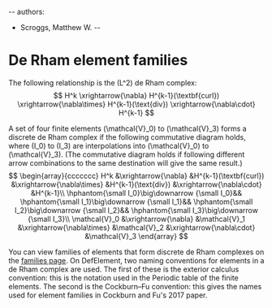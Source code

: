 --
authors:
  - Scroggs, Matthew W.
--

# De Rham element families
The following relationship is the \(L^2\) de Rham complex:
$$
H^k
\xrightarrow{\nabla}
H^{k-1}(\textbf{curl})
\xrightarrow{\nabla\times}
H^{k-1}(\text{div})
\xrightarrow{\nabla\cdot}
H^{k-1}
$$

A set of four finite elements \(\mathcal{V}_0\) to \(\mathcal{V}_3\) forms 
a discrete de Rham complex if the following commutative diagram holds,
where \(I_0\) to \(I_3\) are interpolations into \(\mathcal{V}_0\) to \(\mathcal{V}_3\).
(The commutative diagram holds if following different arrow combinations to the same destination will give the same result.)
$$
\begin{array}{ccccccc}
H^k
&\xrightarrow{\nabla}
&H^{k-1}(\textbf{curl})
&\xrightarrow{\nabla\times}
&H^{k-1}(\text{div})
&\xrightarrow{\nabla\cdot}
&H^{k-1}\\
\hphantom{\small I_0}\big\downarrow {\small I_0}&&
\hphantom{\small I_1}\big\downarrow {\small I_1}&&
\hphantom{\small I_2}\big\downarrow {\small I_2}&&
\hphantom{\small I_3}\big\downarrow {\small I_3}\\
\mathcal{V}_0
&\xrightarrow{\nabla}
&\mathcal{V}_1
&\xrightarrow{\nabla\times}
&\mathcal{V}_2
&\xrightarrow{\nabla\cdot}
&\mathcal{V}_3
\end{array}
$$

You can view families of elements that form discrete de Rham complexes on the [families page](index::families).
On DefElement, two naming conventions for elements in a de Rham complex are used.
The first of these is the exterior calculus convention: this is the notation used in the Periodic table of the finite elements<ref title="Periodic table of the finite elements" author="Arnold, D. and Logg, A." journal="SIAM News" year="2014" volume="47" number="9" url="https://www.siam.org/publications/siam-news/issues/volume-47-number-09-november-2014">.
The second is the Cockburn&ndash;Fu convention: this gives the names used for element families in Cockburn and Fu's 2017 paper<ref title="A systematic construction of finite element commuting exact sequences" author="Cockburn, B. and Fu, G." journal="SIAM journal on numerical analysis" volume="55" number="4" pagestart="1650" pageend="1688" year="2017" doi="10.1137/16M1073352">.
